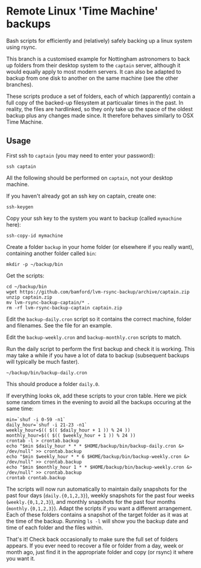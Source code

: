 Remote Linux 'Time Machine' backups
===================================

Bash scripts for efficiently and (relatively) safely backing up a
linux system using rsync.

This branch is a customised example for Nottingham astronomers to back
up folders from their desktop system to the `captain` server, although
it would equally apply to most modern servers.  It can also be adapted to
backup from one disk to another on the same machine (see the other branches).

These scripts produce a set of folders, each of which (apparently)
contain a full copy of the backed-up filesystem at particualar times
in the past.  In reality, the files are hardlinked, so they only take
up the space of the oldest backup plus any changes made since.  It
therefore behaves similarly to OSX Time Machine.


Usage
-----

First ssh to `captain` (you may need to enter your password):

    ssh captain

All the following should be performed on `captain`, not your desktop machine.

If you haven't already got an ssh key on captain, create one:

    ssh-keygen

Copy your ssh key to the system you want to backup (called `mymachine` here):

    ssh-copy-id mymachine

Create a folder `backup` in your home folder (or elsewhere if you really want), containing another folder called `bin`:

    mkdir -p ~/backup/bin

Get the scripts:

    cd ~/backup/bin
    wget https://github.com/bamford/lvm-rsync-backup/archive/captain.zip
    unzip captain.zip
    mv lvm-rsync-backup-captain/* .
    rm -rf lvm-rsync-backup-captain captain.zip

Edit the `backup-daily.cron` script so it contains the correct machine, folder and filenames.  See the file for an example.

Edit the `backup-weekly.cron` and `backup-monthly.cron` scripts to match.

Run the daily script to perform the first backup and check it is working.  This may take a while if you have a lot of data to backup (subsequent backups will typically be much faster).

    ~/backup/bin/backup-daily.cron

This should produce a folder `daily.0`.

If everything looks ok, add these scripts to your cron table.  Here we pick some random times in the evening to avoid all the backups occuring at the same time:

    min=`shuf -i 0-59 -n1`
    daily_hour=`shuf -i 21-23 -n1`
    weekly_hour=$(( $(( $daily_hour + 1 )) % 24 ))
    monthly_hour=$(( $(( $weekly_hour + 1 )) % 24 ))
    crontab -l > crontab.backup
    echo "$min $daily_hour * * * $HOME/backup/bin/backup-daily.cron &> /dev/null" >> crontab.backup
    echo "$min $weekly_hour * * 6 $HOME/backup/bin/backup-weekly.cron &> /dev/null" >> crontab.backup
    echo "$min $monthly_hour 1 * * $HOME/backup/bin/backup-weekly.cron &> /dev/null" >> crontab.backup
    crontab crontab.backup

The scripts will now run automatically to maintain daily snapshots for
the past four days (`daily.{0,1,2,3}`), weekly snapshots for the past
four weeks (`weekly.{0,1,2,3}`), and monthly snapshots for the past
four months (`monthly.{0,1,2,3}`). Adapt the scripts if you want a
different arrangement. Each of these folders contains a snapshot of
the target folder as it was at the time of the backup. Running `ls -l`
will show you the backup date and time of each folder and the files
within.

That's it!  Check back occasionally to make sure the full set of
folders appears.  If you ever need to recover a file or folder from a
day, week or month ago, just find it in the appropriate folder and
copy (or rsync) it where you want it.